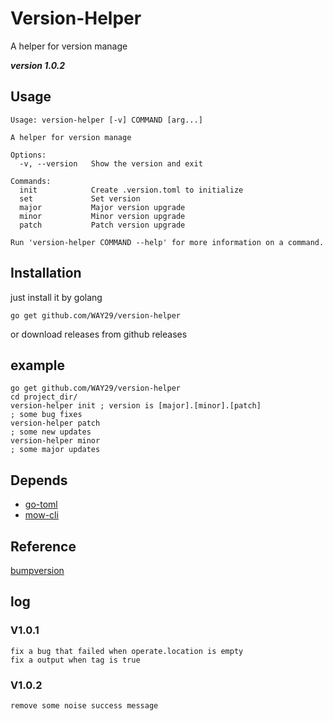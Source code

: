 # Version-Helper

A helper for version manage

***version 1.0.2***

## Usage
```
Usage: version-helper [-v] COMMAND [arg...]

A helper for version manage

Options:
  -v, --version   Show the version and exit

Commands:
  init            Create .version.toml to initialize
  set             Set version
  major           Major version upgrade
  minor           Minor version upgrade
  patch           Patch version upgrade

Run 'version-helper COMMAND --help' for more information on a command.
```

## Installation
just install it by golang 

`go get github.com/WAY29/version-helper`

or download releases from github releases

## example
```
go get github.com/WAY29/version-helper
cd project_dir/
version-helper init ; version is [major].[minor].[patch]
; some bug fixes
version-helper patch
; some new updates
version-helper minor
; some major updates
```

## Depends
- [go-toml](https://github.com/pelletier/go-toml)
- [mow-cli](https://github.com/jawher/mow.cli)

## Reference
[bumpversion](https://github.com/peritus/bumpversion)

## log
### V1.0.1
```
fix a bug that failed when operate.location is empty
fix a output when tag is true
```
### V1.0.2
```
remove some noise success message
```